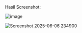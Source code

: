 Hasil Screenshot:

![image](https://github.com/user-attachments/assets/11e19341-044f-403a-8142-67ee6c9be103)

![Screenshot 2025-06-06 234900](https://github.com/user-attachments/assets/abe1e1e3-7fc1-429b-ad89-bd3a72980ec9)
